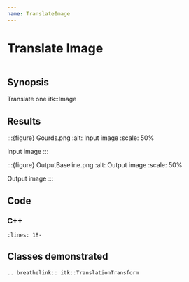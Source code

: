 ```yaml
---
name: TranslateImage
---
```


# Translate Image

```{index} single: TranslationTransform
```

## Synopsis

Translate one itk::Image

## Results

:::{figure} Gourds.png
:alt: Input image
:scale: 50%

Input image
:::

:::{figure} OutputBaseline.png
:alt: Output image
:scale: 50%

Output image
:::

## Code

### C++

```{literalinclude} Code.cxx
:lines: 18-
```

## Classes demonstrated

```{eval-rst}
.. breathelink:: itk::TranslationTransform
```
